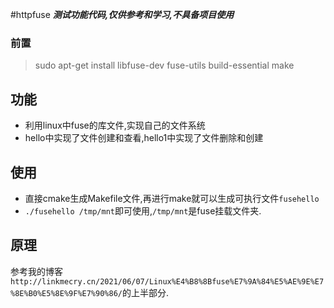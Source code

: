 #httpfuse
***测试功能代码,仅供参考和学习,不具备项目使用***
### 前置
   > sudo apt-get install libfuse-dev fuse-utils build-essential make

## 功能
  - 利用linux中fuse的库文件,实现自己的文件系统
  - hello中实现了文件创建和查看,hello1中实现了文件删除和创建

## 使用
  - 直接cmake生成Makefile文件,再进行make就可以生成可执行文件`fusehello`
  - `./fusehello /tmp/mnt`即可使用,`/tmp/mnt`是fuse挂载文件夹.

## 原理

参考我的博客`http://linkmecry.cn/2021/06/07/Linux%E4%B8%8Bfuse%E7%9A%84%E5%AE%9E%E7%8E%B0%E5%8E%9F%E7%90%86/`的上半部分.
